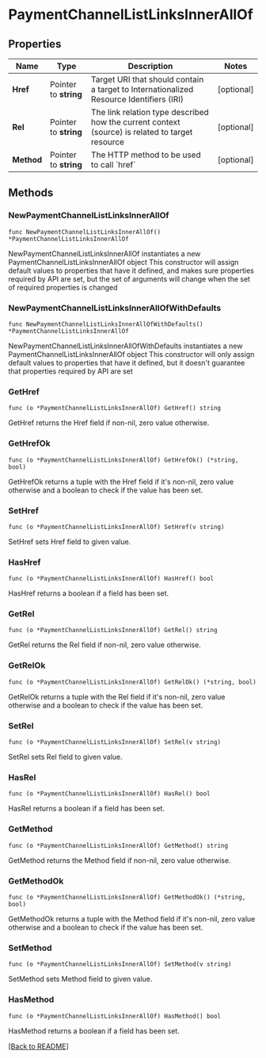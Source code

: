 # PaymentChannelListLinksInnerAllOf

## Properties

| Name | Type | Description | Notes |
| ------------ | ------------- | ------------- | ------------- |
| **Href** | Pointer to **string** | Target URI that should contain a target to Internationalized Resource Identifiers (IRI) | [optional]  |
| **Rel** | Pointer to **string** | The link relation type described how the current context (source) is related to target resource | [optional]  |
| **Method** | Pointer to **string** | The HTTP method to be used to call &#x60;href&#x60; | [optional]  |

## Methods

### NewPaymentChannelListLinksInnerAllOf

`func NewPaymentChannelListLinksInnerAllOf() *PaymentChannelListLinksInnerAllOf`

NewPaymentChannelListLinksInnerAllOf instantiates a new PaymentChannelListLinksInnerAllOf object
This constructor will assign default values to properties that have it defined,
and makes sure properties required by API are set, but the set of arguments
will change when the set of required properties is changed

### NewPaymentChannelListLinksInnerAllOfWithDefaults

`func NewPaymentChannelListLinksInnerAllOfWithDefaults() *PaymentChannelListLinksInnerAllOf`

NewPaymentChannelListLinksInnerAllOfWithDefaults instantiates a new PaymentChannelListLinksInnerAllOf object
This constructor will only assign default values to properties that have it defined,
but it doesn't guarantee that properties required by API are set

### GetHref

`func (o *PaymentChannelListLinksInnerAllOf) GetHref() string`

GetHref returns the Href field if non-nil, zero value otherwise.

### GetHrefOk

`func (o *PaymentChannelListLinksInnerAllOf) GetHrefOk() (*string, bool)`

GetHrefOk returns a tuple with the Href field if it's non-nil, zero value otherwise
and a boolean to check if the value has been set.

### SetHref

`func (o *PaymentChannelListLinksInnerAllOf) SetHref(v string)`

SetHref sets Href field to given value.

### HasHref

`func (o *PaymentChannelListLinksInnerAllOf) HasHref() bool`

HasHref returns a boolean if a field has been set.

### GetRel

`func (o *PaymentChannelListLinksInnerAllOf) GetRel() string`

GetRel returns the Rel field if non-nil, zero value otherwise.

### GetRelOk

`func (o *PaymentChannelListLinksInnerAllOf) GetRelOk() (*string, bool)`

GetRelOk returns a tuple with the Rel field if it's non-nil, zero value otherwise
and a boolean to check if the value has been set.

### SetRel

`func (o *PaymentChannelListLinksInnerAllOf) SetRel(v string)`

SetRel sets Rel field to given value.

### HasRel

`func (o *PaymentChannelListLinksInnerAllOf) HasRel() bool`

HasRel returns a boolean if a field has been set.

### GetMethod

`func (o *PaymentChannelListLinksInnerAllOf) GetMethod() string`

GetMethod returns the Method field if non-nil, zero value otherwise.

### GetMethodOk

`func (o *PaymentChannelListLinksInnerAllOf) GetMethodOk() (*string, bool)`

GetMethodOk returns a tuple with the Method field if it's non-nil, zero value otherwise
and a boolean to check if the value has been set.

### SetMethod

`func (o *PaymentChannelListLinksInnerAllOf) SetMethod(v string)`

SetMethod sets Method field to given value.

### HasMethod

`func (o *PaymentChannelListLinksInnerAllOf) HasMethod() bool`

HasMethod returns a boolean if a field has been set.


[[Back to README]](../../README.md)


